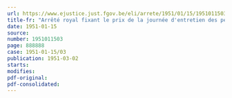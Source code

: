 ```yaml
---
url: https://www.ejustice.just.fgov.be/eli/arrete/1951/01/15/1951011503/justel
title-fr: "Arrêté royal fixant le prix de la journée d'entretien des personnes indigentes, placées dans un établissement pour malades mentaux"
date: 1951-01-15
source:
number: 1951011503
page: 888888
case: 1951-01-15/03
publication: 1951-03-02
starts:
modifies:
pdf-original:
pdf-consolidated:
---
```


